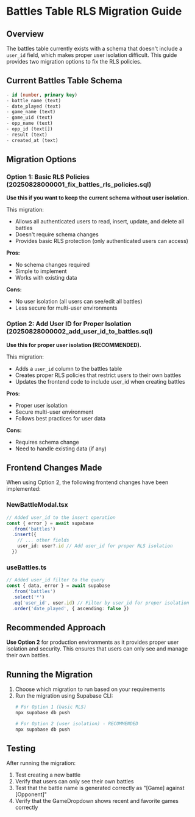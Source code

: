 # Battles Table RLS Migration Guide

## Overview

The battles table currently exists with a schema that doesn't include a `user_id` field, which makes proper user isolation difficult. This guide provides two migration options to fix the RLS policies.

## Current Battles Table Schema

```sql
- id (number, primary key)
- battle_name (text)
- date_played (text)
- game_name (text)
- game_uid (text)
- opp_name (text)
- opp_id (text[])
- result (text)
- created_at (text)
```

## Migration Options

### Option 1: Basic RLS Policies (20250828000001_fix_battles_rls_policies.sql)

**Use this if you want to keep the current schema without user isolation.**

This migration:
- Allows all authenticated users to read, insert, update, and delete all battles
- Doesn't require schema changes
- Provides basic RLS protection (only authenticated users can access)

**Pros:**
- No schema changes required
- Simple to implement
- Works with existing data

**Cons:**
- No user isolation (all users can see/edit all battles)
- Less secure for multi-user environments

### Option 2: Add User ID for Proper Isolation (20250828000002_add_user_id_to_battles.sql)

**Use this for proper user isolation (RECOMMENDED).**

This migration:
- Adds a `user_id` column to the battles table
- Creates proper RLS policies that restrict users to their own battles
- Updates the frontend code to include user_id when creating battles

**Pros:**
- Proper user isolation
- Secure multi-user environment
- Follows best practices for user data

**Cons:**
- Requires schema change
- Need to handle existing data (if any)

## Frontend Changes Made

When using Option 2, the following frontend changes have been implemented:

### NewBattleModal.tsx
```typescript
// Added user_id to the insert operation
const { error } = await supabase
  .from('battles')
  .insert({
    // ... other fields
    user_id: user?.id // Add user_id for proper RLS isolation
  })
```

### useBattles.ts
```typescript
// Added user_id filter to the query
const { data, error } = await supabase
  .from('battles')
  .select('*')
  .eq('user_id', user.id) // Filter by user_id for proper isolation
  .order('date_played', { ascending: false })
```

## Recommended Approach

**Use Option 2** for production environments as it provides proper user isolation and security. This ensures that users can only see and manage their own battles.

## Running the Migration

1. Choose which migration to run based on your requirements
2. Run the migration using Supabase CLI:
   ```bash
   # For Option 1 (basic RLS)
   npx supabase db push
   
   # For Option 2 (user isolation) - RECOMMENDED
   npx supabase db push
   ```

## Testing

After running the migration:
1. Test creating a new battle
2. Verify that users can only see their own battles
3. Test that the battle name is generated correctly as "[Game] against [Opponent]"
4. Verify that the GameDropdown shows recent and favorite games correctly
